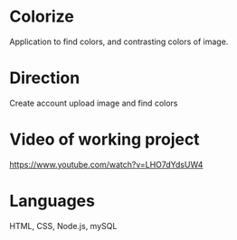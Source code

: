 # Colorize
Application to find colors, and contrasting colors of image.

# Direction
Create account upload image and find colors

# Video of working project
https://www.youtube.com/watch?v=LHO7dYdsUW4

# Languages
HTML, CSS, Node.js, mySQL
